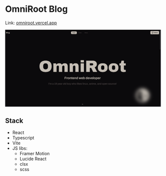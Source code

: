 # OmniRoot Blog

Link: [omniroot.vercel.app](https://omniroot.vercel.app/)

![screenshot](.repo/screenshot.png)

## Stack

- React
- Typescript
- Vite
- JS libs:
  - Framer Motion
  - Lucide React
  - clsx
  - scss
